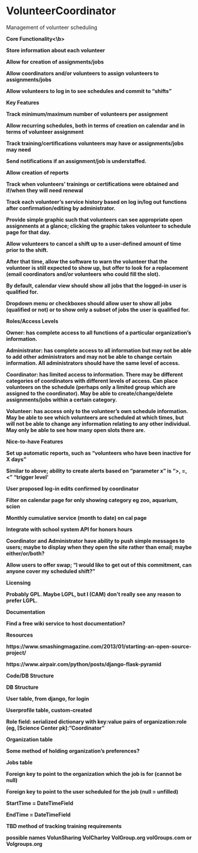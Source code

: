 # VolunteerCoordinator
Management of volunteer scheduling


<b>Core Functionality<\b>

Store information about each volunteer
<p>Allow for creation of assignments/jobs
<p>Allow coordinators and/or volunteers to assign volunteers to assignments/jobs
<p>Allow volunteers to log in to see schedules and commit to “shifts”

<b>Key Features

Track minimum/maximum number of volunteers per assignment
<p>Allow recurring schedules, both in terms of creation on calendar and in terms of volunteer assignment
<p>Track training/certifications volunteers may have or assignments/jobs may need
<p>Send notifications if an assignment/job is understaffed.
<p>Allow creation of reports
<p>Track when volunteers’ trainings or certifications were obtained and if/when they will need renewal
<p>Track each volunteer’s service history based on log in/log out functions after confirmation/editing by administrator.
<p>Provide simple graphic such that volunteers can see appropriate open assignments at a glance; clicking the graphic takes volunteer to schedule page for that day.
<p>Allow volunteers to cancel a shift up to a user-defined amount of time prior to the shift.
<p>After that time, allow the software to warn the volunteer that the volunteer is still expected to show up, but offer to look for a replacement (email coordinators and/or volunteers who could fill the slot).
<p>By default, calendar view should show all jobs that the logged-in user is qualified for.
<p>Dropdown menu or checkboxes should allow user to show all jobs (qualified or not) or to show only a subset of jobs the user is qualified for.


<b> Roles/Access Levels

<p>Owner: has complete access to all functions of a particular organization’s information.
<p>Administrator: has complete access to all information but may not be able to add other administrators and may not be able to change certain information. All administrators should have the same level of access.
<p>Coordinator: has limited access to information. There may be different categories of coordinators with different levels of access. Can place volunteers on the schedule (perhaps only a limited group which are assigned to the coordinator). May be able to create/change/delete assignments/jobs within a certain category.
<p>Volunteer: has access only to the volunteer’s own schedule information. May be able to see which volunteers are scheduled at which times, but will not be able to change any information relating to any other individual. May only be able to see how many open slots there are.

<b>Nice-to-have Features

<p>Set up automatic reports, such as “volunteers who have been inactive for X days”
<p>Similar to above; ability to create alerts based on “parameter x” is “>, =, <” “trigger level’
<p>User proposed log-in edits confirmed by coordinator
<p>Filter on calendar page for only showing category eg zoo, aquarium, scion
<p>Monthly cumulative service (month to date) on cal page
<p>Integrate with school system API for honors hours
<p>Coordinator and Administrator have ability to push simple messages to users; maybe to display when they open the site rather than email; maybe either/or/both?
<p>Allow users to offer swap; “I would like to get out of this commitment, can anyone cover my scheduled shift?”

<b>Licensing
<p>Probably GPL. Maybe LGPL, but I (CAM) don’t really see any reason to prefer LGPL.

<b>Documentation
<p>Find a free wiki service to host documentation?
<p>Resources
<p>https://www.smashingmagazine.com/2013/01/starting-an-open-source-project/
<p>https://www.airpair.com/python/posts/django-flask-pyramid


<b>Code/DB Structure

<p>DB Structure
<p>User table, from django, for login
<p>Userprofile table, custom-created
<p>Role field: serialized dictionary with key:value pairs of organization:role (eg, [Science Center pk]:”Coordinator”
<p>Organization table
<p>Some method of holding organization’s preferences?
<p>Jobs table
<p>Foreign key to point to the organization which the job is for (cannot be null)
<p>Foreign key to point to the user scheduled for the job (null = unfilled)
<p>StartTime = DateTimeField
<p>EndTime = DateTimeField
<p>TBD method of tracking training requirements


<b>possible names
VolunSharing
VolCharley
VolGroup.org
volGroups.com or Volgroups.org

